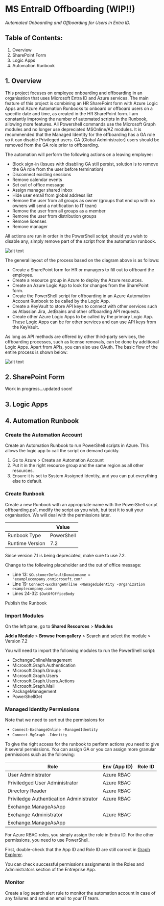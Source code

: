 # MS EntraID Offboarding (WIP!!)
_Automated Onboarding and Offboarding for Users in Entra ID._

## Table of Contents:
1. Overview
2. SharePoint Form
3. Logic Apps
4. Automation Runbook

## 1. Overview
This project focuses on employee onboarding and offboarding in an organisation that uses Microsoft Entra ID and Azure services. The main feature of this project is combining an HR SharePoint form with Azure Logic Apps and Azure Automation Runbooks to onboard or offboard users on a specific date and time, as created in the HR SharePoint form. I am constantly improving the number of automated scripts in the Runbook, allowing more features. All Powershell commands use the Microsoft Graph modules and no longer use depreciated MSOnline/AZ modules. It is recommended that the Managed Identity for the offboarding has a GA role so it can disable Privileged users. GA (Global Administrator) users should be removed from the GA role prior to offboarding.

The automation will perform the following actions on a leaving employee:
- Block sign-in (Issues with disabling GA still persist, solution is to remove the GA role from the user before termination)
- Disconnect existing sessions
- Remove calendar events
- Set out of office message
- Assign manager shared inbox
- Hide user email from global address list
- Remove the user from all groups as owner (groups that end up with no owners will send a notification to IT team)
- Remove the user from all groups as a member
- Remove the user from distribution groups
- Remove licenses
- Remove manager

All actions are run in order in the PowerShell script; should you wish to disable any, simply remove part of the script from the automation runbook.

![alt text](https://github.com/kgao826/MSAzureOnboardingOffboarding/blob/main/Offboarding%20Resources%20Diagram.png)

The general layout of the process based on the diagram above is as follows:
- Create a SharePoint form for HR or managers to fill out to offboard the employee.
- Create a resource group in Azure to deploy the Azure resources.
- Create an Azure Logic App to look for changes from the SharePoint form.
- Create the PowerShell script for offboarding in an Azure Automation Account Runbook to be called by the Logic App.
- Create a KeyVault to store API keys to connect with other services such as Atlassian Jira, JetBrains and other offboarding API requests.
- Create other Azure Logic Apps to be called by the primary Logic App. These Logic Apps can be for other services and can use API keys from the KeyVault.

As long as API methods are offered by other third-party services, the offboarding processes, such as license removals, can be done by additional Logic Apps. Apart from APIs, you can also use OAuth.
The basic flow of the entire process is shown below:

![alt text](https://github.com/kgao826/MSAzureOnboardingOffboarding/blob/main/Offboarding%20High%20Level%20Flow%20Diagram.png)

## 2. SharePoint Form
Work in progress...updated soon!

## 3. Logic Apps

## 4. Automation Runbook
### Create the Automation Account
Create an Automation Runbook to run PowerShell scripts in Azure. This allows the logic app to call the script on demand quickly. 
1. Go to Azure > Create an Automation Account
2. Put it in the right resource group and the same region as all other resources.
3. Ensure it is set to System Assigned Identity, and you can put everything else to default.

### Create Runbook
Create a new Runbook with an appropriate name with the PowerShell script offboarding.ps1, modify the script as you wish, but test it to suit your organisation. We will deal with the permissions later.

|  | Value |
| ------------- | ------------- |
| Runbook Type  | PowerShell  |
| Runtime Version  | 7.2  |

Since version 7.1 is being depreciated, make sure to use 7.2.

Change to the following placeholder and the out of office message:
- Line 13: ```$CustomerDefaultDomainname = "examplecompany.onmicrosoft.com"```
- Line 19: ```Connect-ExchangeOnline -ManagedIdentity -Organization examplecompany.com```
- Lines 24-32: ```$OutOfOfficeBody```

Publish the Runbook

### Import Modules
On the left pane, go to **Shared Resources** > **Modules**

**Add a Module** > **Browse from gallery** > Search and select the module > Version 7.2

You will need to import the following modules to run the PowerShell script:
- ExchangeOnlineManagement
- Microsoft.Graph.Authentication
- Microsoft.Graph.Groups
- Microsoft.Graph.Users
- Microsoft.Graph.Users.Actions
- Microsoft.Graph.Mail
- PackageManagement
- PowerShellGet

### Managed Identity Permissions
Note that we need to sort out the permissions for 
- ```Connect-ExchangeOnline -ManagedIdentity```
- ```Connect-MgGraph -Identity```

To give the right access for the runbook to perform actions you need to give it several permissions. You can assign GA or you can assign more granular permissions such as the following:

| Role | Env (App ID) | Role ID |
| ------------- | ------------- | ------------- |
| User Administrator  | Azure RBAC  | |
| Priviledged User Administrator  | Azure RBAC  | |
| Directory Reader | Azure RBAC | |
| Priviledge Authentication Administrator | Azure RBAC | |
| Exchange.ManageAsApp | | |
| Exchange Administrator | Azure RBAC | |
| Exchange.ManageAsApp | | |

For Azure RBAC roles, you simply assign the role in Entra ID. For the other permissions, you need to use PowerShell.

First, double-check that the App ID and Role ID are still correct in [Graph Explorer](https://developer.microsoft.com/en-us/graph/graph-explorer).

You can check successful permissions assignments in the Roles and Administrators section of the Entreprise App.

### Monitor
Create a log search alert rule to monitor the automation account in case of any failures and send an email to your IT team.

